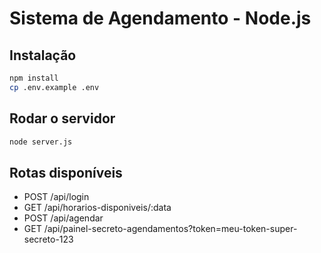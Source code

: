 # Sistema de Agendamento - Node.js

## Instalação

```bash
npm install
cp .env.example .env
```

## Rodar o servidor

```bash
node server.js
```

## Rotas disponíveis

- POST /api/login
- GET /api/horarios-disponiveis/:data
- POST /api/agendar
- GET /api/painel-secreto-agendamentos?token=meu-token-super-secreto-123